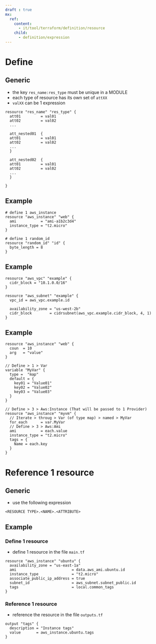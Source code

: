 ```yaml
---
draft : true
mx:
  ref:
    content:
      - it/tool/terraform/definition/resource
    child:
      - definition/expression
---
```


# Define
## Generic
- the key  `res_name:res_type`  must be unique in a  MODULE
- each type of resource has its own set of  `attXX`
- `valXX`  can be 1 expression
```hcl
resource "res_name" "res_type" {
  att01         = val01
  att02         = val02
  ...
  
  att_nested01  {
  att01         = val01
  att02         = val02
  ...
  }
  
  att_nested02  {
  att01         = val01
  att02         = val02
  ...
  }

}
```

## Example

```hcl
# define 1 aws_instance
resource "aws_instance" "web" {
  ami           = "ami-a1b2c3d4"
  instance_type = "t2.micro"
}

# define 1 random_id
resource "random_id" "id" {
  byte_length = 8
}
```

## Example
```hcl
resource "aws_vpc" "example" {
  cidr_block = "10.1.0.0/16"
}

resource "aws_subnet" "example" {
  vpc_id = aws_vpc.example.id

  availability_zone = "us-west-2b"
  cidr_block        = cidrsubnet(aws_vpc.example.cidr_block, 4, 1)
}
```



## Example
```hcl
resource "aws_instance" "web" {
  coun  = 10    
  arg   = "value"
}

// Define > 1 > Var
variable "MyVar" {
  type =  "map"
  default = {
    key01 = "Value01"
    key02 = "Value02"
    key03 = "Value03"
  }
}

// Define > 3 > Aws:Instance (That will be passed to 1 Provider)
resource "aws_instance" "myvm" {
  // Iterate > throug > Var (of type map) > named > MyVar
  for_each      = var.MyVar
  // Define > 3 > Aws:Ami
  ami           = each.value
  instance_type = "t2.micro"
  tags = {
    Name = each.key
  }
}

```



# Reference 1 resource
## Generic
- use the following expression
```hcl
<RESOURCE TYPE>.<NAME>.<ATTRIBUTE>
```

## Example
### Define 1 resource
- define 1 resource in the file  `main.tf`

```hcl
resource "aws_instance" "ubuntu" {
  availability_zone = "us-east-1a"
  ami                         = data.aws_ami.ubuntu.id
  instance_type               = "t2.micro"
  associate_public_ip_address = true
  subnet_id                   = aws_subnet.subnet_public.id
  tags                        = local.common_tags
}
```

### Reference 1 resource
- reference the resource in the file  `outputs.tf`

```hcl
output "tags" {
  description = "Instance tags"
  value       = aws_instance.ubuntu.tags
}

```